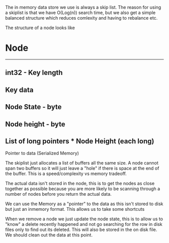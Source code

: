 The in memory data store we use is always a skip list. The reason for using a skiplist is that we have O(Log(n)) search time,
but we also get a simple balanced structure which reduces comlexity and having to rebalance etc.

The structure of a node looks like

# Node
------
int32 - Key length
------
Key data
------
Node State - byte
------
Node height - byte
------
List of long pointers * Node Height (each long)
------
Pointer to data (Serialized Memory<byte>)

The skiplist just allocates a list of buffers all the same size. A node cannot span two buffers so it will just leave a "hole" if there is
space at the end of the buffer. This is a speed/complexity vs memory tradeoff.

The actual data isn't stored in the node, this is to get the nodes as close together as possible because you are more likely to be scanning
through a number of nodes before you return the actual data.

We can use the Memory<byte> as a "pointer" to the data as this isn't stored to disk but just an inmemory format. This allows us to take some shortcuts

When we remove a node we just update the node state, this is to allow us to "know" a delete recently happened and not go searching for the 
row in disk files only to find out its deleted. This will also be stored in the on disk file. We should clean out the data at this point.

